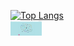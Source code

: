 <!--
**zcemycl/zcemycl** is a ✨ _special_ ✨ repository because its `README.md` (this file) appears on your GitHub profile.

Here are some ideas to get you started:

- 🔭 I’m currently working on ...
- 🌱 I’m currently learning ...
- 👯 I’m looking to collaborate on ...
- 🤔 I’m looking for help with ...
- 💬 Ask me about ...
- 📫 How to reach me: ...
- 😄 Pronouns: ...
- ⚡ Fun fact: ...
-->



[![Top Langs](https://github-readme-stats.vercel.app/api/top-langs/?username=zcemycl&hide=jupyter%20notebook,html&langs_count=8&layout=compact&theme=radical)](https://github.com/zcemycl/github-readme-stats)  
<img src="https://github.com/zcemycl/practice-app/blob/master/resources/demo.gif" width="50vw">



